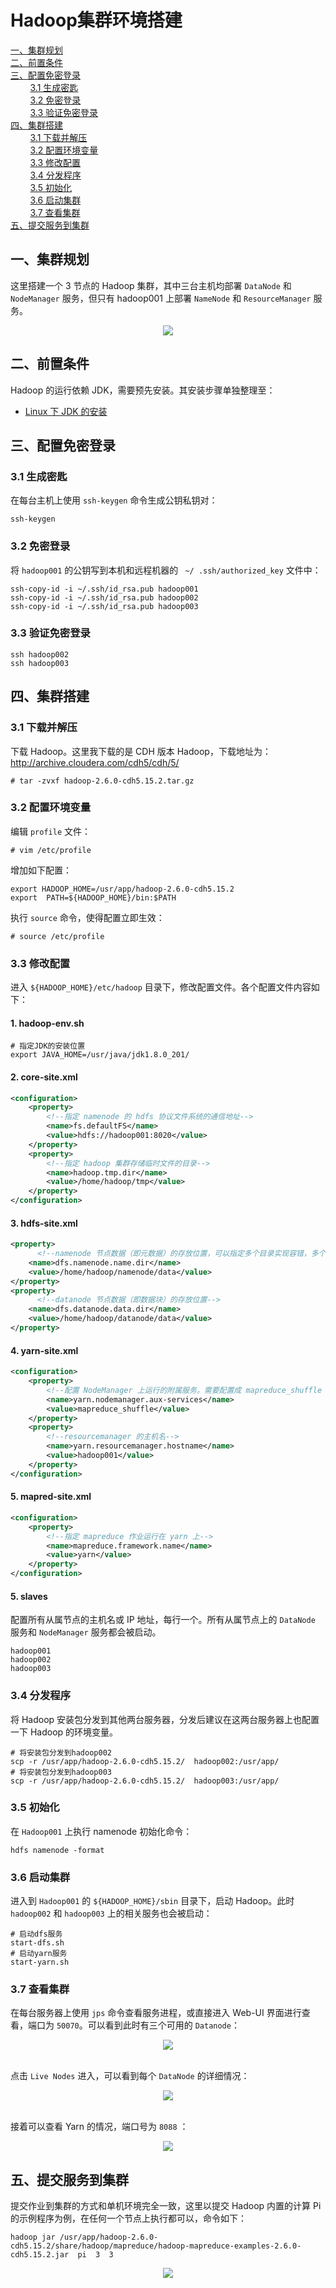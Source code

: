 # Hadoop集群环境搭建

<nav>
<a href="#一集群规划">一、集群规划</a><br/>
<a href="#二前置条件">二、前置条件</a><br/>
<a href="#三配置免密登录">三、配置免密登录</a><br/>
&nbsp;&nbsp;&nbsp;&nbsp;&nbsp;&nbsp;&nbsp;&nbsp;<a href="#31-生成密匙">3.1 生成密匙</a><br/>
&nbsp;&nbsp;&nbsp;&nbsp;&nbsp;&nbsp;&nbsp;&nbsp;<a href="#32-免密登录">3.2 免密登录</a><br/>
&nbsp;&nbsp;&nbsp;&nbsp;&nbsp;&nbsp;&nbsp;&nbsp;<a href="#33-验证免密登录">3.3 验证免密登录</a><br/>
<a href="#四集群搭建">四、集群搭建</a><br/>
&nbsp;&nbsp;&nbsp;&nbsp;&nbsp;&nbsp;&nbsp;&nbsp;<a href="#31-下载并解压">3.1 下载并解压</a><br/>
&nbsp;&nbsp;&nbsp;&nbsp;&nbsp;&nbsp;&nbsp;&nbsp;<a href="#32-配置环境变量">3.2 配置环境变量</a><br/>
&nbsp;&nbsp;&nbsp;&nbsp;&nbsp;&nbsp;&nbsp;&nbsp;<a href="#33-修改配置">3.3 修改配置</a><br/>
&nbsp;&nbsp;&nbsp;&nbsp;&nbsp;&nbsp;&nbsp;&nbsp;<a href="#34-分发程序">3.4 分发程序</a><br/>
&nbsp;&nbsp;&nbsp;&nbsp;&nbsp;&nbsp;&nbsp;&nbsp;<a href="#35--初始化">3.5  初始化</a><br/>
&nbsp;&nbsp;&nbsp;&nbsp;&nbsp;&nbsp;&nbsp;&nbsp;<a href="#36-启动集群">3.6 启动集群</a><br/>
&nbsp;&nbsp;&nbsp;&nbsp;&nbsp;&nbsp;&nbsp;&nbsp;<a href="#37-查看集群">3.7 查看集群</a><br/>
<a href="#五提交服务到集群">五、提交服务到集群</a><br/>
</nav>


## 一、集群规划

这里搭建一个 3 节点的 Hadoop 集群，其中三台主机均部署 `DataNode` 和 `NodeManager` 服务，但只有 hadoop001 上部署 `NameNode` 和 `ResourceManager` 服务。

<div align="center"> <img  src="https://gitee.com/heibaiying/BigData-Notes/raw/master/pictures/hadoop集群规划.png"/> </div>

## 二、前置条件

Hadoop 的运行依赖 JDK，需要预先安装。其安装步骤单独整理至：

+ [Linux 下 JDK 的安装](https://github.com/heibaiying/BigData-Notes/blob/master/notes/installation/Linux下JDK安装.md)



## 三、配置免密登录

### 3.1 生成密匙

在每台主机上使用 `ssh-keygen` 命令生成公钥私钥对：

```shell
ssh-keygen
```

### 3.2 免密登录

将 `hadoop001` 的公钥写到本机和远程机器的 ` ~/ .ssh/authorized_key` 文件中：

```shell
ssh-copy-id -i ~/.ssh/id_rsa.pub hadoop001
ssh-copy-id -i ~/.ssh/id_rsa.pub hadoop002
ssh-copy-id -i ~/.ssh/id_rsa.pub hadoop003
```

### 3.3 验证免密登录

```she
ssh hadoop002
ssh hadoop003
```



## 四、集群搭建

### 3.1 下载并解压

下载 Hadoop。这里我下载的是 CDH 版本 Hadoop，下载地址为：http://archive.cloudera.com/cdh5/cdh/5/

```shell
# tar -zvxf hadoop-2.6.0-cdh5.15.2.tar.gz 
```

### 3.2 配置环境变量

编辑 `profile` 文件：

```shell
# vim /etc/profile
```

增加如下配置：

```
export HADOOP_HOME=/usr/app/hadoop-2.6.0-cdh5.15.2
export  PATH=${HADOOP_HOME}/bin:$PATH
```

执行 `source` 命令，使得配置立即生效：

```shell
# source /etc/profile
```

### 3.3 修改配置

进入 `${HADOOP_HOME}/etc/hadoop` 目录下，修改配置文件。各个配置文件内容如下：

#### 1. hadoop-env.sh

```shell
# 指定JDK的安装位置
export JAVA_HOME=/usr/java/jdk1.8.0_201/
```

#### 2.  core-site.xml

```xml
<configuration>
    <property>
        <!--指定 namenode 的 hdfs 协议文件系统的通信地址-->
        <name>fs.defaultFS</name>
        <value>hdfs://hadoop001:8020</value>
    </property>
    <property>
        <!--指定 hadoop 集群存储临时文件的目录-->
        <name>hadoop.tmp.dir</name>
        <value>/home/hadoop/tmp</value>
    </property>
</configuration>
```

#### 3. hdfs-site.xml

```xml
<property>
      <!--namenode 节点数据（即元数据）的存放位置，可以指定多个目录实现容错，多个目录用逗号分隔-->
    <name>dfs.namenode.name.dir</name>
    <value>/home/hadoop/namenode/data</value>
</property>
<property>
      <!--datanode 节点数据（即数据块）的存放位置-->
    <name>dfs.datanode.data.dir</name>
    <value>/home/hadoop/datanode/data</value>
</property>
```

#### 4. yarn-site.xml

```xml
<configuration>
    <property>
        <!--配置 NodeManager 上运行的附属服务。需要配置成 mapreduce_shuffle 后才可以在 Yarn 上运行 MapReduce 程序。-->
        <name>yarn.nodemanager.aux-services</name>
        <value>mapreduce_shuffle</value>
    </property>
    <property>
        <!--resourcemanager 的主机名-->
        <name>yarn.resourcemanager.hostname</name>
        <value>hadoop001</value>
    </property>
</configuration>

```

#### 5.  mapred-site.xml

```xml
<configuration>
    <property>
        <!--指定 mapreduce 作业运行在 yarn 上-->
        <name>mapreduce.framework.name</name>
        <value>yarn</value>
    </property>
</configuration>
```

#### 5. slaves

配置所有从属节点的主机名或 IP 地址，每行一个。所有从属节点上的 `DataNode` 服务和 `NodeManager` 服务都会被启动。

```properties
hadoop001
hadoop002
hadoop003
```

### 3.4 分发程序

将 Hadoop 安装包分发到其他两台服务器，分发后建议在这两台服务器上也配置一下 Hadoop 的环境变量。

```shell
# 将安装包分发到hadoop002
scp -r /usr/app/hadoop-2.6.0-cdh5.15.2/  hadoop002:/usr/app/
# 将安装包分发到hadoop003
scp -r /usr/app/hadoop-2.6.0-cdh5.15.2/  hadoop003:/usr/app/
```

### 3.5  初始化

在 `Hadoop001` 上执行 namenode 初始化命令：

```
hdfs namenode -format
```

### 3.6 启动集群

进入到 `Hadoop001` 的 `${HADOOP_HOME}/sbin` 目录下，启动 Hadoop。此时 `hadoop002` 和 `hadoop003` 上的相关服务也会被启动：

```shell
# 启动dfs服务
start-dfs.sh
# 启动yarn服务
start-yarn.sh
```

### 3.7 查看集群

在每台服务器上使用 `jps` 命令查看服务进程，或直接进入 Web-UI 界面进行查看，端口为 `50070`。可以看到此时有三个可用的 `Datanode`：

<div align="center"> <img  src="https://gitee.com/heibaiying/BigData-Notes/raw/master/pictures/hadoop-集群环境搭建.png"/> </div>
<BR/>

点击 `Live Nodes` 进入，可以看到每个 `DataNode` 的详细情况：

<div align="center"> <img  src="https://gitee.com/heibaiying/BigData-Notes/raw/master/pictures/hadoop-集群搭建2.png"/> </div>
<BR/>

接着可以查看 Yarn 的情况，端口号为 `8088` ：

<div align="center"> <img  src="https://gitee.com/heibaiying/BigData-Notes/raw/master/pictures/hadoop-集群搭建3.png"/> </div>


## 五、提交服务到集群

提交作业到集群的方式和单机环境完全一致，这里以提交 Hadoop 内置的计算 Pi 的示例程序为例，在任何一个节点上执行都可以，命令如下：

```shell
hadoop jar /usr/app/hadoop-2.6.0-cdh5.15.2/share/hadoop/mapreduce/hadoop-mapreduce-examples-2.6.0-cdh5.15.2.jar  pi  3  3
```



<div align="center"> <img  src="https://gitee.com/heibaiying/BigData-Notes/raw/master/pictures/weixin-desc.png"/> </div>